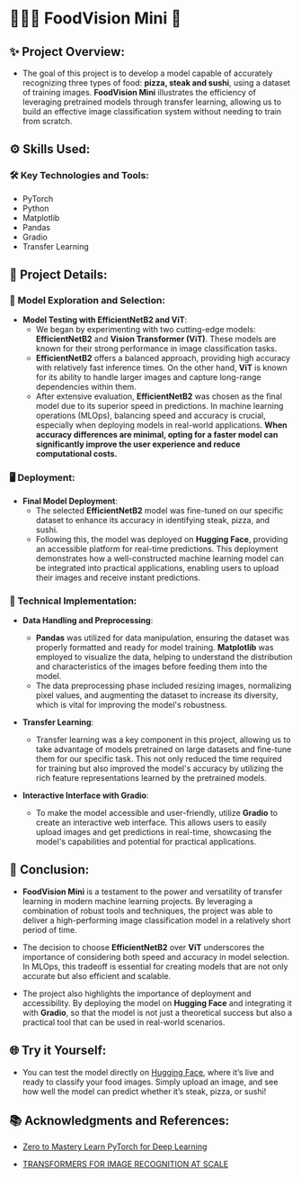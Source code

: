 #  🍕🥩🍣 FoodVision Mini 👀

## ✨ Project Overview:
* The goal of this project is to develop a model capable of accurately recognizing three types of food: **pizza, steak and sushi**, using a dataset of training images. **FoodVision Mini** illustrates the efficiency of leveraging pretrained models through transfer learning, allowing us to build an effective image classification system without needing to train from scratch.

## ⚙️ Skills Used:
### 🛠️ Key Technologies and Tools:
* PyTorch
* Python
* Matplotlib
* Pandas
* Gradio
* Transfer Learning

## 🚀 Project Details:
### 🧠 Model Exploration and Selection:
* **Model Testing with EfficientNetB2 and ViT**:
  - We began by experimenting with two cutting-edge models: **EfficientNetB2** and **Vision Transformer (ViT)**. These models are known for their strong performance in image classification tasks.
  - **EfficientNetB2** offers a balanced approach, providing high accuracy with relatively fast inference times. On the other hand, **ViT** is known for its ability to handle larger images and capture long-range dependencies within them.
  - After extensive evaluation, **EfficientNetB2** was chosen as the final model due to its superior speed in predictions. In machine learning operations (MLOps), balancing speed and accuracy is crucial, especially when deploying models in real-world applications. **When accuracy differences are minimal, opting for a faster model can significantly improve the user experience and reduce computational costs.**

### 🖥️ Deployment:
* **Final Model Deployment**:
  - The selected **EfficientNetB2** model was fine-tuned on our specific dataset to enhance its accuracy in identifying steak, pizza, and sushi.
  - Following this, the model was deployed on **Hugging Face**, providing an accessible platform for real-time predictions. This deployment demonstrates how a well-constructed machine learning model can be integrated into practical applications, enabling users to upload their images and receive instant predictions.

### 🔧 Technical Implementation:
* **Data Handling and Preprocessing**:
  - **Pandas** was utilized for data manipulation, ensuring the dataset was properly formatted and ready for model training. **Matplotlib** was employed to visualize the data, helping to understand the distribution and characteristics of the images before feeding them into the model.
  - The data preprocessing phase included resizing images, normalizing pixel values, and augmenting the dataset to increase its diversity, which is vital for improving the model's robustness.

* **Transfer Learning**:
  - Transfer learning was a key component in this project, allowing us to take advantage of models pretrained on large datasets and fine-tune them for our specific task. This not only reduced the time required for training but also improved the model's accuracy by utilizing the rich feature representations learned by the pretrained models.

* **Interactive Interface with Gradio**:
  - To make the model accessible and user-friendly, utilize **Gradio** to create an interactive web interface. This allows users to easily upload images and get predictions in real-time, showcasing the model's capabilities and potential for practical applications.

## 🎯 Conclusion:
* **FoodVision Mini** is a testament to the power and versatility of transfer learning in modern machine learning projects. By leveraging a combination of robust tools and techniques, the project was able to deliver a high-performing image classification model in a relatively short period of time.
  
* The decision to choose **EfficientNetB2** over **ViT** underscores the importance of considering both speed and accuracy in model selection. In MLOps, this tradeoff is essential for creating models that are not only accurate but also efficient and scalable.

* The project also highlights the importance of deployment and accessibility. By deploying the model on **Hugging Face** and integrating it with **Gradio**, so that the model is not just a theoretical success but also a practical tool that can be used in real-world scenarios.

## 🌐 Try it Yourself:
* You can test the model directly on [Hugging Face](https://huggingface.co/spaces/DawnC/Foodvision_mini), where it’s live and ready to classify your food images. Simply upload an image, and see how well the model can predict whether it’s steak, pizza, or sushi!

## 📚 Acknowledgments and References:
* [Zero to Mastery Learn PyTorch for Deep Learning](https://www.learnpytorch.io/09_pytorch_model_deployment/)

* [TRANSFORMERS FOR IMAGE RECOGNITION AT SCALE](https://arxiv.org/pdf/2010.11929)

